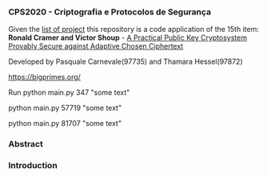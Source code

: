 ### CPS2020 - Criptografia e Protocolos de Segurança
 
Given the [list of project](https://fenix.tecnico.ulisboa.pt/downloadFile/1689468335635574/ProjectList.pdf) this repository is a code application of the 15th item: __Ronald Cramer and Victor Shoup__ - [A Practical Public Key Cryptosystem Provably Secure against Adaptive Chosen Ciphertext](https://link.springer.com/content/pdf/10.1007/BFb0055717.pdf)

Developed by Pasquale Carnevale(97735) and Thamara Hessel(97872) 

https://bigprimes.org/

Run
python main.py 347 "some text"

python main.py 57719 "some text"

python main.py 81707 "some text"


### Abstract


### Introduction
